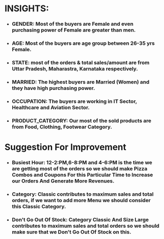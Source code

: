 # INSIGHTS:

* ### GENDER: Most of the buyers are Female and even purchasing power of Female are greater than men.
* ### AGE: Most of the buyers are age group between 26-35 yrs Female.
* ### STATE: most of the orders & total sales/amount are from Uttar Pradesh, Maharastra, Karnataka respectively.
* ### MARRIED: The highest buyers are Married (Women) and they have high purchasing power. 
* ### OCCUPATION: The buyers are working in IT Sector, Healthcare and Aviation Sector.
* ### PRODUCT_CATEGORY: Our most of the sold products are from Food, Clothing, Footwear Category.

# Suggestion For Improvement

* ### Busiest Hour: 12-2:PM,6-8:PM and 4-6:PM is the time we are getting most of the orders so we should make Pizza Combos and Coupons For this Particular Time to Increase our Orders And Generate More Revenues.
* ### Category: Classic contributes to maximum sales and total orders, if we want to add more Menu we should consider this Classic Category.
* ### Don't Go Out Of Stock: Category Classic And Size Large contributes to maximum  sales and total orders so we should make sure that we Don't Go Out Of Stock on this.
